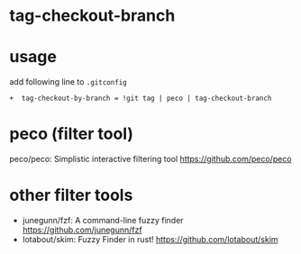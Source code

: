 # tag-checkout-branch

# usage
add following line to `.gitconfig`
```
+  tag-checkout-by-branch = !git tag | peco | tag-checkout-branch
```
# peco (filter tool)
peco/peco: Simplistic interactive filtering tool https://github.com/peco/peco

# other filter tools
- junegunn/fzf: A command-line fuzzy finder https://github.com/junegunn/fzf
- lotabout/skim: Fuzzy Finder in rust! https://github.com/lotabout/skim
